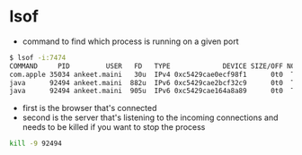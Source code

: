 # lsof

- command to find which process is running on a given port

```bash
$ lsof -i:7474
COMMAND     PID         USER   FD   TYPE             DEVICE SIZE/OFF NODE NAME
com.apple 35034 ankeet.maini   30u  IPv4 0xc5429cae0ecf98f1      0t0  TCP localhost:62393->localhost:7474 (ESTABLISHED)
java      92494 ankeet.maini  882u  IPv6 0xc5429cae2bcf32c9      0t0  TCP *:7474 (LISTEN)
java      92494 ankeet.maini  905u  IPv6 0xc5429cae164a8a89      0t0  TCP localhost:7474->localhost:62393 (ESTABLISHED)
```

- first is the browser that's connected
- second is the server that's listening to the incoming connections and needs to be killed if you want to stop the process

```bash
kill -9 92494
```
